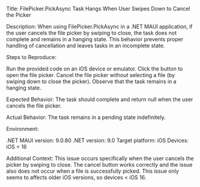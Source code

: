 Title: FilePicker.PickAsync Task Hangs When User Swipes Down to Cancel the Picker

Description:
When using FilePicker.PickAsync in a .NET MAUI application, if the user cancels the file picker by swiping to close, the task does not complete and remains in a hanging state. This behavior prevents proper handling of cancellation and leaves tasks in an incomplete state.

Steps to Reproduce:

Run the provided code on an iOS device or emulator.
Click the button to open the file picker.
Cancel the file picker without selecting a file (by swiping down to close the picker).
Observe that the task remains in a hanging state.

Expected Behavior:
The task should complete and return null when the user cancels the file picker.

Actual Behavior:
The task remains in a pending state indefinitely.

Environment:

.NET MAUI version: 9.0.80
.NET version: 9.0
Target platform: iOS
Devices: iOS < 16

Additional Context:
This issue occurs specifically when the user cancels the picker by swiping to close. The cancel button works correctly and the issue also does not occur when a file is successfully picked.
This issue only seems to affects older iOS versions, so devices < iOS 16.
